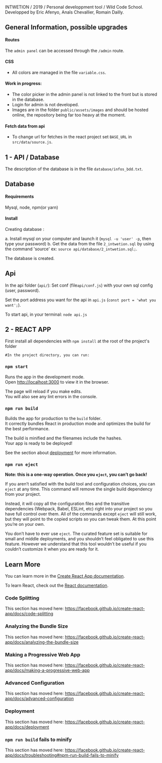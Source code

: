 INTWETION / 2019 / Personal developpment tool / Wild Code School. Developped by Eric Afenyo, Anaĩs Chevallier, Romain Dailly.

## General Information, possible upgrades

#### Routes
The `admin panel` can be accessed through the  `/admin` route.

#### CSS
*   All colors are managed in the file `variable.css`.

#### Work in progress:
* The color picker in the admin panel is not linked to the front but is stored in the database.  
* Login for admin is not developed.
* Images are in the folder `public/assets/images` and should be hosted online, the repository being far too heavy at the moment.

#### Fetch data from api
* To change url for fetches in the react project set `BASE_URL` in `src/data/source.js`.

## 1 - API / Database

  The description of the database is in the file `database/infos_bdd.txt`.

  ## Database
  #### Requirements
  Mysql, node, npm(or yarn)
  #### Install
  Creating database :

  a. Install mysql on your computer and launch it (`mysql -u 'user' -p`, then type your password) 
  b. Get the data from the file `2_intwetion.sql` by using the command 'source' ex: `source api/database/2_intwetion.sql;`.
  
  The database is created.

  ## Api
  In the api folder (`api/`):
  Set conf (file`api/conf.js`) with your own sql config (user, password).

  Set the port address you want for the api in `api.js` (`const port = 'what you want';`).

  To start api, in your terminal: `node api.js`


## 2 - REACT APP
   
First install all dependencies with `npm install` at the root of the project's folder

    #In the project directory, you can run:

  ### `npm start`

  Runs the app in the development mode.<br>
  Open [http://localhost:3000](http://localhost:3000) to view it in the browser.

  The page will reload if you make edits.<br>
  You will also see any lint errors in the console.


  ### `npm run build`

  Builds the app for production to the `build` folder.<br>
  It correctly bundles React in production mode and optimizes the build for the best performance.

  The build is minified and the filenames include the hashes.<br>
  Your app is ready to be deployed!

  See the section about [deployment](https://facebook.github.io/create-react-app/docs/deployment) for more information.

  ### `npm run eject`

  **Note: this is a one-way operation. Once you `eject`, you can’t go back!**

  If you aren’t satisfied with the build tool and configuration choices, you can `eject` at any time. This command will remove the single build dependency from your project.

  Instead, it will copy all the configuration files and the transitive dependencies (Webpack, Babel, ESLint, etc) right into your project so you have full control over them. All of the commands except `eject` will still work, but they will point to the copied scripts so you can tweak them. At this point you’re on your own.

  You don’t have to ever use `eject`. The curated feature set is suitable for small and middle deployments, and you shouldn’t feel obligated to use this feature. However we understand that this tool wouldn’t be useful if you couldn’t customize it when you are ready for it.

  ## Learn More

  You can learn more in the [Create React App documentation](https://facebook.github.io/create-react-app/docs/getting-started).

  To learn React, check out the [React documentation](https://reactjs.org/).

  ### Code Splitting

  This section has moved here: https://facebook.github.io/create-react-app/docs/code-splitting

  ### Analyzing the Bundle Size

  This section has moved here: https://facebook.github.io/create-react-app/docs/analyzing-the-bundle-size

  ### Making a Progressive Web App

  This section has moved here: https://facebook.github.io/create-react-app/docs/making-a-progressive-web-app

  ### Advanced Configuration

  This section has moved here: https://facebook.github.io/create-react-app/docs/advanced-configuration

  ### Deployment

  This section has moved here: https://facebook.github.io/create-react-app/docs/deployment

  ### `npm run build` fails to minify

  This section has moved here: https://facebook.github.io/create-react-app/docs/troubleshooting#npm-run-build-fails-to-minify








 
